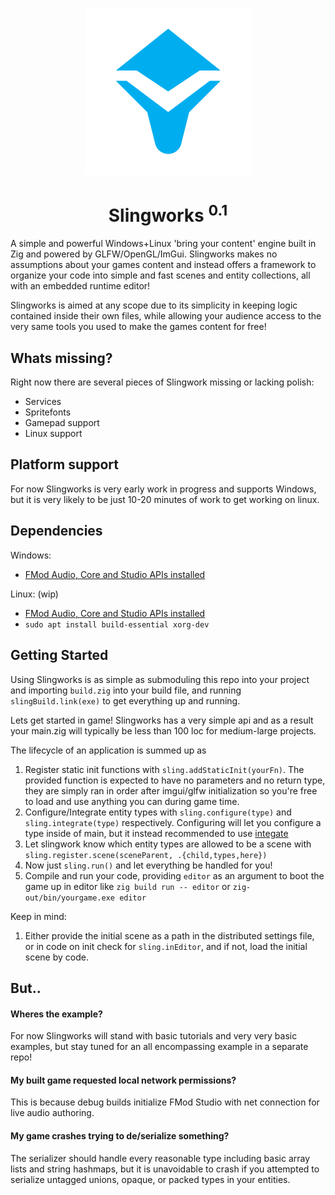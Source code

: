 <p align="center">
  <img width="267" height="267" src="logo.png">
</p>
<h1 align="center">Slingworks <sup>0.1</sup></h1>

A simple and powerful Windows+Linux 'bring your content' engine 
built in Zig and powered by GLFW/OpenGL/ImGui. Slingworks makes no
assumptions about your games content and instead offers a framework
to organize your code into simple and fast scenes and entity collections,
all with an embedded runtime editor!

Slingworks is aimed at any scope due to its simplicity
in keeping logic contained inside their own files, while allowing your audience
access to the very same tools you used to make the games content for free!

## Whats missing?

Right now there are several pieces of Slingwork missing or lacking polish:

- Services
- Spritefonts
- Gamepad support
- Linux support

## Platform support

For now Slingworks is very early work in progress and supports Windows,
but it is very likely to be just 10-20 minutes of work to get working
on linux.

## Dependencies

Windows:
- [FMod Audio, Core and Studio APIs installed](https://www.fmod.com/download)

Linux: (wip)
- [FMod Audio, Core and Studio APIs installed](https://www.fmod.com/download)
- `sudo apt install build-essential xorg-dev`

## Getting Started

Using Slingworks is as simple as submoduling this repo into your project
and importing `build.zig` into your build file, and running
`slingBuild.link(exe)` to get everything up and running.

Lets get started in game! Slingworks has a very simple api and as a result your
main.zig will typically be less than 100 loc for medium-large projects.

The lifecycle of an application is summed up as 

1. Register static init functions with `sling.addStaticInit(yourFn)`.
The provided function is expected to have no parameters and no return type,
they are simply ran in order after imgui/glfw initialization so you're free
to load and use anything you can during game time.
2. Configure/Integrate entity types with `sling.configure(type)` and
`sling.integrate(type)` respectively. Configuring will let you configure
a type inside of main, but it instead recommended to use [integate](#)
3. Let slingwork know which entity types are allowed to be a scene with
`sling.register.scene(sceneParent, .{child,types,here})`
4. Now just `sling.run()` and let everything be handled for you!
5. Compile and run your code, providing `editor` as an argument to boot
the game up in editor like `zig build run -- editor` or `zig-out/bin/yourgame.exe editor`

Keep in mind:
1. Either provide the initial scene as a path in the distributed settings file, or in code on init check for
`sling.inEditor`, and if not, load the initial scene by code.

## But..

#### Wheres the example?

For now Slingworks will stand with basic tutorials and very very basic 
examples, but stay tuned for an all encompassing example in a separate
repo!

#### My built game requested local network permissions?

This is because debug builds initialize FMod Studio with net connection
for live audio authoring.

#### My game crashes trying to de/serialize something?

The serializer should handle every reasonable type including basic
array lists and string hashmaps, but it is unavoidable to crash if you
attempted to serialize untagged unions, opaque, or packed types in your entities.
